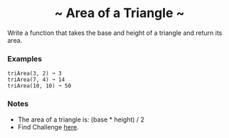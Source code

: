 <h1 align='center'>~ Area of a Triangle ~</h1>

<p>Write a function that takes the base and height of a triangle and return its area.</p>

<h3>Examples</h3>

```
triArea(3, 2) ➞ 3
triArea(7, 4) ➞ 14
triArea(10, 10) ➞ 50
```

<h3>Notes</h3>
<ul>
  <li>The area of a triangle is: (base * height) / 2</li>
  <li>Find Challenge <a href="https://edabit.com/challenge/3CaszbdZYGN4otQD8">here</a>.</li>
</ul>